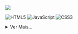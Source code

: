 <img src="https://github.com/AlissonForbidden/AlissonForbidden/blob/main/img/logo.svg" style="margin:auto;" >


<p style="text-align:center;">

![HTML5](https://img.shields.io/badge/html5-%23E34F26.svg?style=for-the-badge&logo=html5&logoColor=white) ![JavaScript](https://img.shields.io/badge/javascript-%23323330.svg?style=for-the-badge&logo=javascript&logoColor=%23F7DF1E) ![CSS3](https://img.shields.io/badge/css3-%231572B6.svg?style=for-the-badge&logo=css3&logoColor=white)

</p>
<details>
<summary style="margin:auto;">Ver Mais...</summary>

[![Typing SVG](https://readme-typing-svg.herokuapp.com?font=Monoscape&color=%23F71D4F&size=26&center=true&vCenter=true&lines=%E2%9C%A8+Welcome+to+my+github+%E2%9C%A8)](https://git.io/typing-svg)

# Hi there 👋

**A little bit more of me...**

- 🖥️ I'm studying in an System Development technician course in Etec Aristoteles Ferreira

- ❤️ I'm passionate about understanding Design and Frontend development

### My Skills
<p align="center">
<img src="https://github-readme-stats.vercel.app/api?username=AlissonForbidden&theme=dark&show_icons=true" href="https://github.com/Alisson" height="150em">
<img src="https://github-readme-stats.vercel.app/api/top-langs/?username=AlissonForbidden&hide=html&layout=compact&theme=dark" href="https://github.com/iuricode/" height="150em">
</p>
<p style="text-align:center; font-size:18px; margin:0px;"> Sobre mim:</p>
<p style="text-align:center;">
<a href="https://www.instagram.com/alisu403/" target="_blank"> <img src="https://img.shields.io/badge/Instagram-000?style=for-the-badge&logo=instagram&logoColor=white"> </a> <a href="https://www.twitter.com/AlisuForbidden" target="_blank"> <img src="https://img.shields.io/badge/Twitter-000?style=for-the-badge&logo=twitter&logoColor=white"> </a>

</p>
  
</details>
